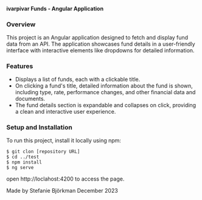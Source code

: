 #### ivarpivar Funds - Angular Application

### Overview

This project is an Angular application designed to fetch and display fund data from an API. The application showcases fund details in a user-friendly interface with interactive elements like dropdowns for detailed information.

### Features
- Displays a list of funds, each with a clickable title.
- On clicking a fund's title, detailed information about the fund is shown, including type, rate, performance changes, and other financial data and documents.
- The fund details section is expandable and collapses on click, providing a clean and interactive user experience.

### Setup and Installation
To run this project, install it locally using npm:

  ```
  $ git clon [repository URL]
  $ cd ../test
  $ npm install
  $ ng serve
  ```

open http://loclahost:4200 to access the page.

Made by Stefanie Björkman December 2023
